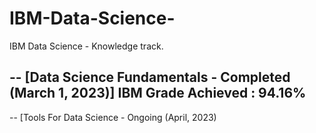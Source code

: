 # IBM-Data-Science-
IBM Data Science - Knowledge track.

--
[Data Science Fundamentals - Completed (March 1, 2023)]
IBM Grade Achieved : 94.16%
--

--
[Tools For Data Science - Ongoing (April, 2023)
